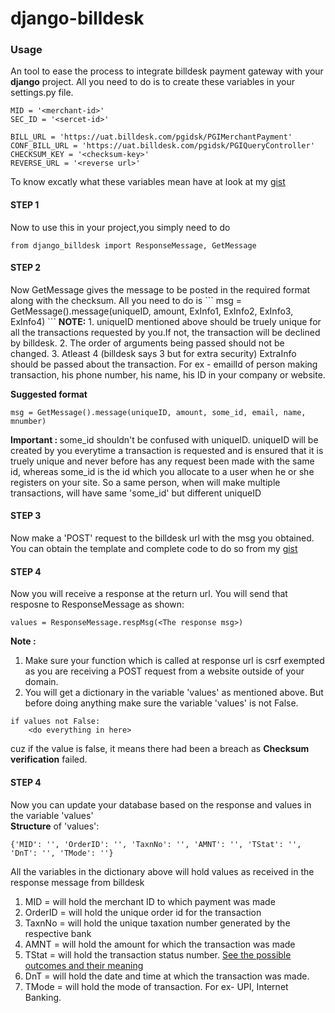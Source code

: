 # django-billdesk

<h3>Usage</h3>
An tool to ease the process to integrate billdesk payment gateway with your <b>django</b> project.
All you need to do is to create these variables in your settings.py file.

```
MID = '<merchant-id>'
SEC_ID = '<sercet-id>'

BILL_URL = 'https://uat.billdesk.com/pgidsk/PGIMerchantPayment'
CONF_BILL_URL = 'https://uat.billdesk.com/pgidsk/PGIQueryController'
CHECKSUM_KEY = '<checksum-key>'
REVERSE_URL = '<reverse url>'
```


To know excatly what these variables mean have at look at my <a href='https://gist.github.com/FerociousCentaur/8f1b7a4de9f0122e5766766554a9aeb1'>gist</a>

<h4>STEP 1</h4>
Now to use this in your project,you simply need to do


```
from django_billdesk import ResponseMessage, GetMessage
```


<h4>STEP 2</h4>
Now GetMessage gives the message to be posted in the required format along with the checksum.
All you need to do is
```
msg = GetMessage().message(uniqueID, amount, ExInfo1, ExInfo2, ExInfo3, ExInfo4)
```
<b>NOTE:</b> 
1. uniqueID mentioned above should be truely unique for all the transactions requested by you.If not, the transaction will be declined by billdesk.
2. The order of arguments being passed should not be changed.
3. Atleast 4 (billdesk says 3 but for extra security) ExtraInfo should be passed about the transaction.
For ex - emailId of person making transaction, his phone number, his name, his ID in your company or website.<br>

<b>Suggested format</b>
```
msg = GetMessage().message(uniqueID, amount, some_id, email, name, mnumber)
```
<b>Important : </b>some_id shouldn't be confused with uniqueID. uniqueID will be created by you everytime a transaction is requested and is ensured that it is truely unique and never before has any request been made with the same id, whereas some_id is the id which you allocate to a user when he or she registers on your site.
So a same person, when will make multiple transactions, will have same 'some_id' but different uniqueID<br>

<h4>STEP 3</h4>
Now make a 'POST' request to the billdesk url with the msg you obtained. 
You can obtain the template and complete code to do so from my <a href='https://gist.github.com/FerociousCentaur/8f1b7a4de9f0122e5766766554a9aeb1'>gist</a>
<h4>STEP 4</h4>
Now you will receive a response at the return url.
You will send that resposne to ResponseMessage as shown:


```
values = ResponseMessage.respMsg(<The response msg>)
```


<b>Note : </b>
1. Make sure your function which is called at response url is csrf exempted as you are receiving a POST request from a website outside of your domain.
2. You will get a dictionary in the variable 'values' as mentioned above. But before doing anything make sure the variable 'values' is not False.


```
if values not False:
    <do everything in here>
```


cuz if the value is false, it means there had been a breach as <b>Checksum verification</b> failed.

<h4>STEP 4</h4>
Now you can update your database based on the response and values in the variable 'values' <br>
<b>Structure</b> of 'values':


```
{'MID': '', 'OrderID': '', 'TaxnNo': '', 'AMNT': '', 'TStat': '', 'DnT': '', 'TMode': ''}
```


All the variables in the dictionary above will hold values as received in the response message from billdesk

1. MID = will hold the merchant ID to which payment was made
2. OrderID = will hold the unique order id for the transaction
3. TaxnNo = will hold the unique taxation number generated by the respective bank
4. AMNT = will hold the amount for which the transaction was made
5. TStat = will hold the transaction status number. <a href='https://gist.github.com/FerociousCentaur/8f1b7a4de9f0122e5766766554a9aeb1'>See the possible outcomes and their meaning</a>
6. DnT = will hold the date and time at which the transaction was made.
7. TMode = will hold the mode of transaction. For ex- UPI, Internet Banking.